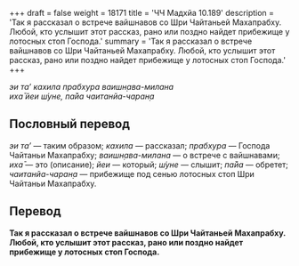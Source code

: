 +++
draft = false
weight = 18171
title = 'ЧЧ Мадхйа 10.189'
description = 'Так я рассказал о встрече вайшнавов со Шри Чайтаньей Махапрабху. Любой, кто услышит этот рассказ, рано или поздно найдет прибежище у лотосных стоп Господа.'
summary = 'Так я рассказал о встрече вайшнавов со Шри Чайтаньей Махапрабху. Любой, кто услышит этот рассказ, рано или поздно найдет прибежище у лотосных стоп Господа.'
+++

_эи та’ кахила прабхура ваишн̣ава-милана  
иха̄ йеи ш́уне, па̄йа чаитанйа-чаран̣а_

## Пословный перевод

_эи_ _та’_ — таким образом; _кахила_ — рассказал; _прабхура_ — Господа Чайтаньи Махапрабху; _ваишн̣ава_\-_милана_ — о встрече с вайшнавами; _иха̄_ — это (описание); _йеи_ — который; _ш́уне_ — слышит; _па̄йа_ — обретет; _чаитанйа_\-_чаран̣а_ — прибежище под сенью лотосных стоп Шри Чайтаньи Махапрабху.

## Перевод

**Так я рассказал о встрече вайшнавов со Шри Чайтаньей Махапрабху. Любой, кто услышит этот рассказ, рано или поздно найдет прибежище у лотосных стоп Господа.**

